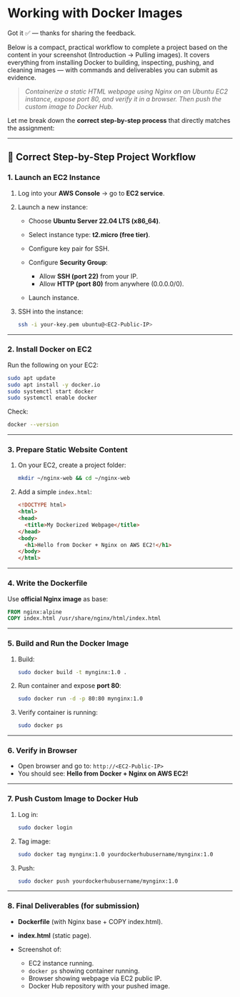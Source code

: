# Working with Docker Images

Got it ✅ — thanks for sharing the feedback.

Below is a compact, practical workflow to complete a project based on the content in your screenshot (Introduction → Pulling images). It covers everything from installing Docker to building, inspecting, pushing, and cleaning images — with commands and deliverables you can submit as evidence.

> *Containerize a static HTML webpage using Nginx on an Ubuntu EC2 instance, expose port 80, and verify it in a browser. Then push the custom image to Docker Hub.*

Let me break down the **correct step-by-step process** that directly matches the assignment:

---

## 🔹 Correct Step-by-Step Project Workflow

### 1. Launch an EC2 Instance

1. Log into your **AWS Console** → go to **EC2 service**.

2. Launch a new instance:

   * Choose **Ubuntu Server 22.04 LTS (x86\_64)**.
   * Select instance type: **t2.micro (free tier)**.
   * Configure key pair for SSH.
   * Configure **Security Group**:

     * Allow **SSH (port 22)** from your IP.
     * Allow **HTTP (port 80)** from anywhere (0.0.0.0/0).
   * Launch instance.

3. SSH into the instance:

   ```bash
   ssh -i your-key.pem ubuntu@<EC2-Public-IP>
   ```

---

### 2. Install Docker on EC2

Run the following on your EC2:

```bash
sudo apt update
sudo apt install -y docker.io
sudo systemctl start docker
sudo systemctl enable docker
```

Check:

```bash
docker --version
```

---

### 3. Prepare Static Website Content

1. On your EC2, create a project folder:

   ```bash
   mkdir ~/nginx-web && cd ~/nginx-web
   ```
2. Add a simple `index.html`:

   ```html
   <!DOCTYPE html>
   <html>
   <head>
     <title>My Dockerized Webpage</title>
   </head>
   <body>
     <h1>Hello from Docker + Nginx on AWS EC2!</h1>
   </body>
   </html>
   ```

---

### 4. Write the Dockerfile

Use **official Nginx image** as base:

```dockerfile
FROM nginx:alpine
COPY index.html /usr/share/nginx/html/index.html
```

---

### 5. Build and Run the Docker Image

1. Build:

   ```bash
   sudo docker build -t mynginx:1.0 .
   ```
2. Run container and expose **port 80**:

   ```bash
   sudo docker run -d -p 80:80 mynginx:1.0
   ```
3. Verify container is running:

   ```bash
   sudo docker ps
   ```

---

### 6. Verify in Browser

* Open browser and go to:
  `http://<EC2-Public-IP>`
* You should see: **Hello from Docker + Nginx on AWS EC2!**

---

### 7. Push Custom Image to Docker Hub

1. Log in:

   ```bash
   sudo docker login
   ```
2. Tag image:

   ```bash
   sudo docker tag mynginx:1.0 yourdockerhubusername/mynginx:1.0
   ```
3. Push:

   ```bash
   sudo docker push yourdockerhubusername/mynginx:1.0
   ```

---

### 8. Final Deliverables (for submission)

* **Dockerfile** (with Nginx base + COPY index.html).
* **index.html** (static page).
* Screenshot of:

  * EC2 instance running.
  * `docker ps` showing container running.
  * Browser showing webpage via EC2 public IP.
  * Docker Hub repository with your pushed image.
